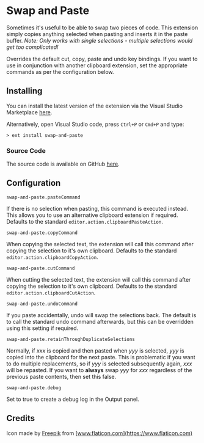# Swap and Paste

Sometimes it's useful to be able to swap two pieces of code. This extension simply copies anything selected when pasting and inserts it in the paste buffer. *Note: Only works with single selections - multiple selections would get too complicated!*

Overrides the default cut, copy, paste and undo key bindings. If you want to use in conjunction with another clipboard extension, set the appropriate commands as per the configuration below.

## Installing

You can install the latest version of the extension via the Visual Studio Marketplace [here](https://marketplace.visualstudio.com/items?itemName=Gruntfuggly.swap-and-paste).

Alternatively, open Visual Studio code, press `Ctrl+P` or `Cmd+P` and type:

    > ext install swap-and-paste

### Source Code

The source code is available on GitHub [here](https://github.com/Gruntfuggly/swap-and-paste).

## Configuration

`swap-and-paste.pasteCommand`

If there is no selection when pasting, this command is executed instead. This allows you to use an alternative clipboard extension if required. Defaults to the standard `editor.action.clipboardPasteAction`.

`swap-and-paste.copyCommand`

When copying the selected text, the extension will call this command after copying the selection to it's own clipboard. Defaults to the standard `editor.action.clipboardCopyAction`.

`swap-and-paste.cutCommand`

When cutting the selected text, the extension will call this command after copying the selection to it's own clipboard. Defaults to the standard `editor.action.clipboardCutAction`.

`swap-and-paste.undoCommand`

If you paste accidentally, undo will swap the selections back. The default is to call the standard undo command afterwards, but this can be overridden using this setting if required.

`swap-and-paste.retainThroughDuplicateSelections`

Normally, if *xxx* is copied and then pasted when *yyy* is selected, *yyy* is copied into the clipboard for the next paste. This is problematic if you want to do multiple replacements, so if *yyy* is selected subsequently again, *xxx* will be repasted. If you want to **always** swap *yyy* for *xxx* regardless of the previous paste contents, then set this false.

`swap-and-paste.debug`

Set to true to create a debug log in the Output panel.

## Credits

Icon made by [Freepik](https://www.flaticon.com/authors/freepik) from [www.flaticon.com](https://www.flaticon.com)
